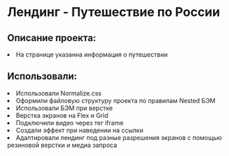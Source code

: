 <h1>Лендинг - Путешествие по России</h1>

<h2>Описание проекта:</h2>
<li>На странице указанна информация о путешествии</li>

<h2>Использовали:</h2>
<li>Использовали Normalize.css</li>
<li>Оформили файловую структуру проекта по правилам Nested БЭМ</li>
<li>Использовали БЭМ при верстке</li>
<li>Верстка экранов на Flex и Grid</li>
<li>Подключили видео через тег iframe</li>
<li>Создали эффект при наведении на ссылки</li>
<li>Адаптировали лендинг под разные разрешения экранов с помощью резиновой верстки и медиа запроса</li>
